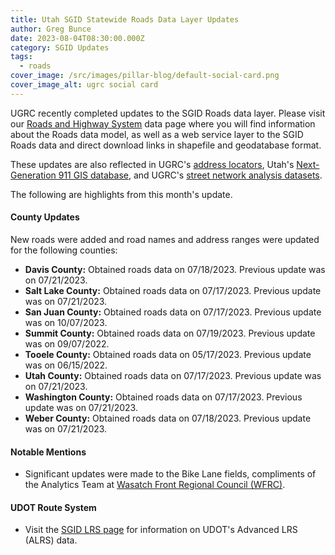 ```yaml
---
title: Utah SGID Statewide Roads Data Layer Updates
author: Greg Bunce
date: 2023-08-04T08:30:00.000Z
category: SGID Updates
tags:
  - roads
cover_image: /src/images/pillar-blog/default-social-card.png
cover_image_alt: ugrc social card
---
```


UGRC recently completed updates to the SGID Roads data layer. Please visit our [Roads and Highway System](/products/sgid/transportation/road-centerlines/) data page where you will find information about the Roads data model, as well as a web service layer to the SGID Roads data and direct download links in shapefile and geodatabase format.

These updates are also reflected in UGRC's [address locators](/products/sgid/address/), Utah's [Next-Generation 911 GIS database](/solutions/for-emergency-response/), and UGRC's [street network analysis datasets](/products/sgid/transportation/street-network/).

The following are highlights from this month's update.

#### County Updates

New roads were added and road names and address ranges were updated for the following counties:

- **Davis County:** Obtained roads data on 07/18/2023. Previous update was on 07/21/2023.
- **Salt Lake County:** Obtained roads data on 07/17/2023. Previous update was on 07/21/2023.
- **San Juan County:** Obtained roads data on 07/17/2023. Previous update was on 10/07/2023.
- **Summit County:** Obtained roads data on 07/19/2023. Previous update was on 09/07/2022.
- **Tooele County:** Obtained roads data on 05/17/2023. Previous update was on 06/15/2022.
- **Utah County:** Obtained roads data on 07/17/2023. Previous update was on 07/21/2023.
- **Washington County:** Obtained roads data on 07/17/2023. Previous update was on 07/21/2023.
- **Weber County:** Obtained roads data on 07/18/2023. Previous update was on 07/21/2023.

#### Notable Mentions

- Significant updates were made to the Bike Lane fields, compliments of the Analytics Team at [Wasatch Front Regional Council (WFRC)](https://wfrc.org/).

#### UDOT Route System

- Visit the [SGID LRS page](/products/sgid/transportation/road-centerlines/) for information on UDOT's Advanced LRS (ALRS) data.

